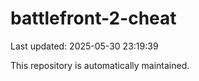# battlefront-2-cheat

Last updated: 2025-05-30 23:19:39

This repository is automatically maintained.

